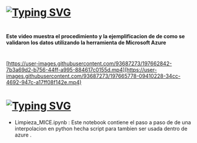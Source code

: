 #
# [![Typing SVG](https://readme-typing-svg.demolab.com?font=Cinzel&size=35&pause=50000&color=F78B60&width=500&lines=Validaci%C3%B3n+de+Datos)](https://git.io/typing-svg)
#
#### Este video muestra el procedimiento  y la ejemplificacion  de de como se validaron los datos utilizando la herramienta de Microsoft Azure

#

[https://user-images.githubusercontent.com/93687273/197662842-7b3a69d2-b756-44ff-a995-884617c0155d.mp4](https://user-images.githubusercontent.com/93687273/197665778-09410228-34cc-4692-947c-a17ff08f142e.mp4)

#
# [![Typing SVG](https://readme-typing-svg.demolab.com?font=Cinzel&size=35&pause=50000&color=F7AFAF&width=500&lines=Contenido)](https://git.io/typing-svg)
- Limpieza_MICE.ipynb : Este notebook contiene el paso a paso de de una interpolacion en python hecha script para tambien ser usada dentro de azure .
#

